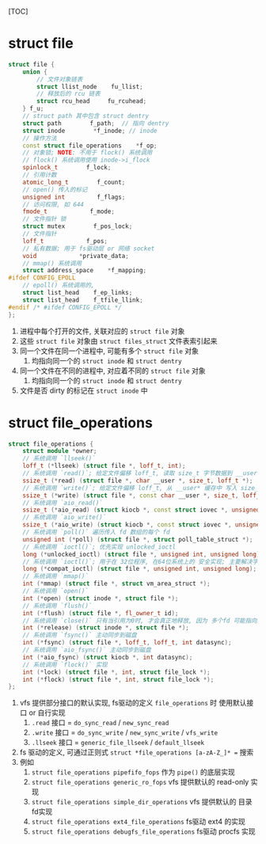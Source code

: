 [TOC]
# struct file
```c++
struct file {
    union {
        // 文件对象链表
        struct llist_node    fu_llist;
        // 释放后的 rcu 链表
        struct rcu_head     fu_rcuhead;
    } f_u;
    // struct path 其中包含 struct dentry
    struct path        f_path;  // 指向 dentry
    struct inode        *f_inode; // inode
    // 操作方法
    const struct file_operations    *f_op;
    // 对象锁; NOTE: 不用于 flock() 系统调用
    // flock() 系统调用使用 inode->i_flock
    spinlock_t        f_lock;
    // 引用计数
    atomic_long_t        f_count;
    // open() 传入的标记
    unsigned int         f_flags;
    // 访问权限, 如 644
    fmode_t            f_mode;
    // 文件指针 锁
    struct mutex        f_pos_lock;
    // 文件指针
    loff_t            f_pos;
    // 私有数据; 用于 fs驱动层 or 网络 socket
    void            *private_data;
    // mmap() 系统调用
    struct address_space    *f_mapping;
#ifdef CONFIG_EPOLL
    // epoll() 系统调用的,
    struct list_head    f_ep_links;
    struct list_head    f_tfile_llink;
#endif /* #ifdef CONFIG_EPOLL */
};
```

1. 进程中每个打开的文件, 关联对应的 `struct file` 对象
2. 这些 `struct file` 对象由 `struct files_struct` 文件表索引起来
3. 同一个文件在同一个进程中, 可能有多个 `struct file` 对象
   1. 均指向同一个的 `struct inode` 和 `struct dentry`
4. 同一个文件在不同的进程中, 对应着不同的 `struct file` 对象
   1. 均指向同一个的 `struct inode` 和 `struct dentry`
5. 文件是否 dirty 的标记在 `struct inode` 中

# struct file_operations
```c++
struct file_operations {
    struct module *owner;
    // 系统调用 `llseek()`
    loff_t (*llseek) (struct file *, loff_t, int);
    // 系统调用 `read()`; 给定文件偏移 loff_t, 读取 size_t 字节数据到 __user* 缓存
    ssize_t (*read) (struct file *, char __user *, size_t, loff_t *);
    // 系统调用 `write()`; 给定文件偏移 loff_t, 从 __user* 缓存中 写入 size_t 字节数据
    ssize_t (*write) (struct file *, const char __user *, size_t, loff_t *);
    // 系统调用 `aio_read()`
    ssize_t (*aio_read) (struct kiocb *, const struct iovec *, unsigned long, loff_t);
    // 系统调用 `aio_write()`
    ssize_t (*aio_write) (struct kiocb *, const struct iovec *, unsigned long, loff_t);
    // 系统调用 `poll()` 遍历传入 fd 数组的每个 fd
    unsigned int (*poll) (struct file *, struct poll_table_struct *);
    // 系统调用 `ioctl()`; 优先实现 unlocked_ioctl
    long (*unlocked_ioctl) (struct file *, unsigned int, unsigned long);
    // 系统调用 `ioctl()`; 用于在 32位程序, 在64位系统上的 安全实现; 主要解决字节大小问题
    long (*compat_ioctl) (struct file *, unsigned int, unsigned long);
    // 系统调用 `mmap()`
    int (*mmap) (struct file *, struct vm_area_struct *);
    // 系统调用 `open()`
    int (*open) (struct inode *, struct file *);
    // 系统调用 `flush()`
    int (*flush) (struct file *, fl_owner_t id);
    // 系统调用 `close()` 只有当引用为0时, 才会真正地释放, 因为 多个fd 可能指向同一个 struct file
    int (*release) (struct inode *, struct file *);
    // 系统调用 `fsync()` 主动同步到磁盘
    int (*fsync) (struct file *, loff_t, loff_t, int datasync);
    // 系统调用 `aio_fsync()` 主动同步到磁盘
    int (*aio_fsync) (struct kiocb *, int datasync);
    // 系统调用 `flock()` 实现
    int (*lock) (struct file *, int, struct file_lock *);
    int (*flock) (struct file *, int, struct file_lock *);
};
```
1. vfs 提供部分接口的默认实现, fs驱动的定义 `file_operations` 时 使用默认接口 or 自行实现
   1. `.read` 接口 = `do_sync_read` / `new_sync_read`
   2. `.write` 接口 = `do_sync_write` / `new_sync_write` / `vfs_write`
   3. `.llseek` 接口 = `generic_file_llseek` / `default_llseek`
2. fs 驱动的定义, 可通过正则式 `struct *file_operations [a-zA-Z_]* =` 搜索
3. 例如
   1. `struct file_operations pipefifo_fops` 作为 `pipe()` 的底层实现
   2. `struct file_operations generic_ro_fops` vfs 提供默认的 read-only 实现
   3. `struct file_operations simple_dir_operations` vfs 提供默认的 目录fd实现
   4. `struct file_operations ext4_file_operations` fs驱动 ext4 的实现
   5. `struct file_operations debugfs_file_operations` fs驱动 procfs 实现

